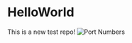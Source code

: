 # HelloWorld
This is a new test repo!
![Port Numbers](https://user-images.githubusercontent.com/3869367/158069724-94a5771c-d577-4af9-9aa8-49eda2dfdb0c.png)
